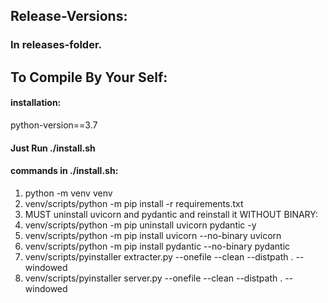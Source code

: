 ## Release-Versions:
### In releases-folder.

## To Compile By Your Self:
#### installation:
python-version==3.7
#### Just Run ./install.sh

#### commands in ./install.sh:
1. python -m venv venv
2. venv/scripts/python -m pip install -r requirements.txt
3. MUST uninstall uvicorn and pydantic and reinstall it WITHOUT BINARY:
4. venv/scripts/python -m pip uninstall uvicorn pydantic -y
5. venv/scripts/python -m pip install uvicorn --no-binary uvicorn
6. venv/scripts/python -m pip install pydantic --no-binary pydantic
7. venv/scripts/pyinstaller extracter.py --onefile --clean --distpath . --windowed
8. venv/scripts/pyinstaller server.py --onefile --clean --distpath . --windowed


